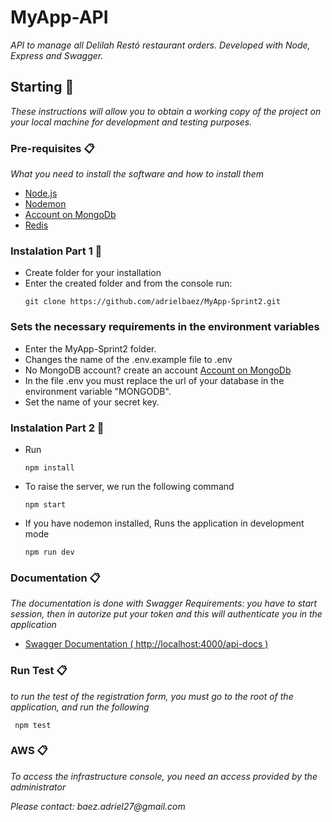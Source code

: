 # MyApp-API

_API to manage all Delilah Restó restaurant orders. Developed with Node, Express and Swagger._

## Starting 🚀

_These instructions will allow you to obtain a working copy of the project on your local machine for development and testing purposes._

### Pre-requisites 📋

_What you need to install the software and how to install them_

* [Node.js](https://nodejs.org/es/)
* [Nodemon](https://www.npmjs.com/package/nodemon)
* [Account on MongoDb](https://account.mongodb.com/account/login?signedOut=true)
* [Redis](https://redis.io/download)

### Instalation Part 1 🔧

* Create folder for your installation
* Enter the created folder and from the console run:
  ```
  git clone https://github.com/adrielbaez/MyApp-Sprint2.git
  ```
### Sets the necessary requirements in the environment variables

* Enter the MyApp-Sprint2 folder.
* Changes the name of the .env.example file to .env
* No MongoDB account? create an account [Account on MongoDb](https://account.mongodb.com/account/login?signedOut=true)
* In the file .env you must replace the url of your database in the environment variable "MONGODB". 
* Set the name of your secret key.

### Instalation Part 2 🔧

* Run
  ```
  npm install
  ```
* To raise the server, we run the following command
  ```
  npm start
  ```
* If you have nodemon installed, Runs the application in development mode
  ```
  npm run dev
  ```
### Documentation 📋
_The documentation is done with Swagger_
_Requirements: you have to start session, then in autorize put your token and this will authenticate you in the application_
* [Swagger Documentation ( http://localhost:4000/api-docs )](http://localhost:4000/api-docs)

### Run Test 📋
_to run the test of the registration form, you must go to the root of the application, and run the following_
 ```
  npm test
 ```
### AWS 📋
_To access the infrastructure console, you need an access provided by the administrator_

_Please contact: baez.adriel27@gmail.com_
